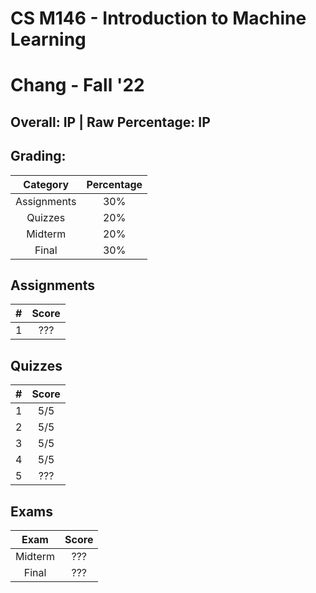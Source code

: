 # CS M146 - Introduction to Machine Learning

# Chang - Fall '22

## Overall: IP | Raw Percentage: IP

## Grading:

|  Category   | Percentage |
| :---------: | :--------: |
| Assignments |    30%     |
|   Quizzes   |    20%     |
|   Midterm   |    20%     |
|    Final    |    30%     |

## Assignments

|  #   | Score |
| :--: | :---: |
|  1   |  ???  |

## Quizzes

|  #   | Score |
| :--: | :---: |
|  1   |  5/5  |
|  2   |  5/5  |
|  3   |  5/5  |
|  4   |  5/5  |
|  5   |  ???  |



## Exams

|  Exam   | Score |
| :-----: | :---: |
| Midterm |  ???  |
|  Final  |  ???  |

